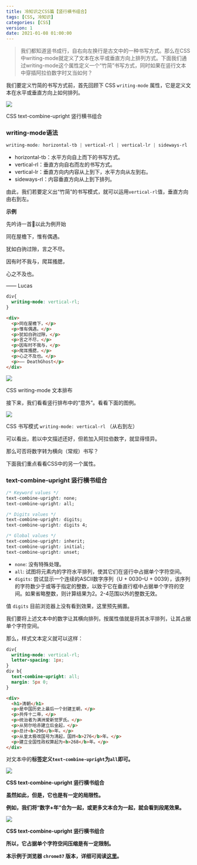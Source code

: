 ```yaml
---
title: 冷知识之CSS篇【竖行横书组合】
tags: [CSS, 冷知识]
categories: [CSS]
version: 1
date: 2021-01-08 01:00:00
---
```


>我们都知道竖书成行，自右向左换行是古文中的一种书写方式。那么在CSS中writing-mode就定义了文本在水平或垂直方向上排列方式。下面我们通过writing-mode这个属性定义一个“竹简”书写方式，同时如果在竖行文本中穿插阿拉伯数字时又当如何？

<!-- more -->

我们要定义竹简的书写方式前，首先回顾下 CSS `writing-mode` 属性，它是定义文本在水平或垂直方向上如何排列。

![](/images/冷知识之CSS篇【竖行横书组合】-01.jpg)

CSS text-combine-upright 竖行横书组合

### writing-mode语法

``` CSS
writing-mode: horizontal-tb | vertical-rl | vertical-lr | sideways-rl | sideways-lr
```

- horizontal-tb：水平方向自上而下的书写方式。
- vertical-rl：垂直方向自右而左的书写方式。
- vertical-lr：垂直方向内内容从上到下，水平方向从左到右。
- sideways-rl：内容垂直方向从上到下排列。

由此，我们若要定义出“竹简”的书写模式，就可以运用`vertical-rl`值，垂直方向由右到左。

**示例**

先吟诗一首🤭以此为例开始

同在屋檐下，惟有偶遇。

犹如白驹过隙，言之不尽。

因有时不我与，爬耳搔腮，

心之不及也。

—— Lucas

``` CSS
div{
  writing-mode: vertical-rl;
}
```

``` HTML
<div>
  <p>同在屋檐下，</p>
  <p>惟有偶遇。</p>
  <p>犹如白驹过隙，</p>
  <p>言之不尽，</p>
  <p>因有时不我与，</p>
  <p>爬耳搔腮，</p>
  <p>心之不及也。</p>
  <p>—— DeathGhost</p>
</div>
```

![](/images/冷知识之CSS篇【竖行横书组合】-02.jpg)

CSS writing-mode 文本排布

接下来，我们看看竖行排布中的“意外”。看看下面的图例。

![](/images/冷知识之CSS篇【竖行横书组合】-03.jpg)

CSS 书写模式 `writing-mode: vertical-rl` （从右到左）

可以看出，若以中文描述还好，但若加入阿拉伯数字，就显得怪异。

那么可否将数字转为横向（常规）书写？

下面我们重点看看CSS中的另一个属性。

### text-combine-upright 竖行横书组合

``` CSS
/* Keyword values */
text-combine-upright: none;
text-combine-upright: all;

/* Digits values */
text-combine-upright: digits;
text-combine-upright: digits 4;

/* Global values */
text-combine-upright: inherit;
text-combine-upright: initial;
text-combine-upright: unset;
```

- `none`: 没有特殊处理。
- `all`: 试图将元素内的字符水平排列，使其它们在竖行中占据单个字符空间。
- `digits`: 尝试显示一个连续的ASCII数字序列（U + 0030–U + 0039），该序列的字符数少于或等于指定的整数，以致于它在垂直行框中占据单个字符的空间。如果省略整数，则计算结果为2。2-4范围以外的整数无效。

值 `digits` 目前浏览器上没有看到效果，这里预先搁置。

我们要将上述文本中的数字让其横向排列，按属性值就是将其水平排列，让其占据单个字符空间。

那么，样式文本定义就可以这样：

``` CSS
div{
  writing-mode: vertical-rl;
  letter-spacing: 1px;
}
div b{
  text-combine-upright: all;
  margin: 5px 0;
}
```

``` HTML
<div>
  <h1>清朝</h1>
  <p>是中国历史上最后一个封建王朝，</p>
  <p>共传十二帝，</p>
  <p>统治者为满洲爱新觉罗氏。</p>
  <p>从努尔哈赤建立后金起，</p>
  <p>总计<b>296</b>年。</p>
  <p>从皇太极改国号为清起，国祚<b>276</b>年。</p>
  <p>建立全国性政权算起为<b>268</b>年。</p>
</div>
```
对文本中的<b>标签定义`text-combine-upright`为`all`即可。

![](/images/冷知识之CSS篇【竖行横书组合】-04.jpg)

CSS text-combine-upright 竖行横书组合

虽然如此，但是，它也是有一定的局限性。

例如，我们将“数字+年”合为一起，或更多文本合为一起，就会看到段尾效果。

![](/images/冷知识之CSS篇【竖行横书组合】-05.jpg)

CSS text-combine-upright 竖行横书组合

所以，它占据单个字符空间压缩是有一定限制。

本示例于浏览器 `chrome87` 版本，详细可阅读[这里](https://drafts.csswg.org/css-writing-modes-4/#text-combine-upright)。
